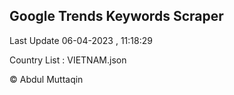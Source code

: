 

## Google Trends Keywords Scraper 
 
Last Update 06-04-2023 , 11:18:29

Country List :
VIETNAM.json



© Abdul Muttaqin 
